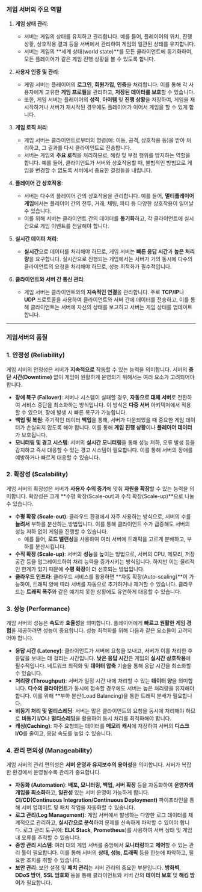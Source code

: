 
### **게임 서버의 주요 역할**

1. **게임 상태 관리**:
    
    - 서버는 게임의 상태를 유지하고 관리합니다. 예를 들어, 플레이어의 위치, 진행 상황, 상호작용 결과 등을 서버에서 관리하여 게임의 일관된 상태를 유지합니다.
    - 서버는 게임의 **세계 상태(world state)**를 모든 클라이언트에 동기화하여, 모든 플레이어가 같은 게임 진행 상황을 볼 수 있도록 합니다.
2. **사용자 인증 및 관리**:
    
    - 게임 서버는 플레이어의 **로그인**, **회원가입**, **인증**을 처리합니다. 이를 통해 각 사용자에게 고유한 **게임 프로필**을 관리하고, **저장된 데이터를 보호**할 수 있습니다.
    - 또한, 게임 서버는 플레이어의 **성적**, **아이템** 및 **진행 상황**을 저장하여, 게임을 재시작하거나 서버가 재시작된 경우에도 플레이어가 이어서 게임을 할 수 있게 합니다.
3. **게임 로직 처리**:
    
    - 게임 서버는 클라이언트로부터의 명령(예: 이동, 공격, 상호작용 등)을 받아 처리하고, 그 결과를 다시 클라이언트로 전송합니다.
    - 서버는 게임의 **주요 로직**을 처리하므로, 해킹 및 부정 행위를 방지하는 역할을 합니다. 예를 들어, 클라이언트가 서버와 상호작용할 때, 불법적인 방법으로 게임을 변경할 수 없도록 서버에서 중요한 결정들을 내립니다.
4. **플레이어 간 상호작용**:
    
    - 서버는 다수의 플레이어 간의 상호작용을 관리합니다. 예를 들어, **멀티플레이어 게임**에서는 플레이어 간의 전투, 거래, 채팅, 파티 등 다양한 상호작용이 일어날 수 있습니다.
    - 이를 위해 서버는 클라이언트 간의 데이터를 **동기화**하고, 각 클라이언트에 실시간으로 게임 이벤트를 전달해야 합니다.
5. **실시간 데이터 처리**:
    
    - **실시간**으로 데이터를 처리해야 하므로, 게임 서버는 **빠른 응답 시간**과 **높은 처리량**을 요구합니다. 실시간으로 진행되는 게임에서는 서버가 거의 동시에 다수의 클라이언트의 요청을 처리해야 하므로, 성능 최적화가 필수적입니다.
6. **클라이언트와 서버 간 통신 관리**:
    
    - 게임 서버는 클라이언트와의 **지속적인 연결**을 관리합니다. 주로 **TCP/IP**나 **UDP** 프로토콜을 사용하여 클라이언트와 서버 간에 데이터를 전송하고, 이를 통해 클라이언트는 서버에 자신의 상태를 보고하고 서버는 게임 상태를 업데이트합니다.


---

### 게임서버의 품질

### 1. **안정성 (Reliability)**

게임 서버의 안정성은 서버가 **지속적으로** 작동할 수 있는 능력을 의미합니다. 서버의 **중단 시간(Downtime)** 없이 게임이 원활하게 운영되기 위해서는 여러 요소가 고려되어야 합니다.

- **장애 복구 (Failover)**: 서버나 시스템이 실패할 경우, **자동으로 대체 서버**로 전환하여 서비스 중단을 최소화하는 방식입니다. 이 방식은 **다중 서버** 아키텍처에서 적용할 수 있으며, 장애 발생 시 빠른 복구가 가능합니다.
- **백업 및 복원**: 주기적인 데이터 **백업**을 통해, 서버가 다운되었을 때 중요한 게임 데이터가 손실되지 않도록 해야 합니다. 이를 통해 **게임 진행 상황**이나 **플레이어 데이터**가 보호됩니다.
- **모니터링 및 경고 시스템**: 서버의 **실시간 모니터링**을 통해 성능 저하, 오류 발생 등을 감지하고 즉시 대응할 수 있는 경고 시스템이 필요합니다. 이를 통해 서버의 장애를 예방하거나 빠르게 대응할 수 있습니다.

### 2. **확장성 (Scalability)**

게임 서버의 확장성은 서버가 **사용자 수의 증가**에 맞춰 **자원을 확장**할 수 있는 능력을 의미합니다. 확장성은 크게 **수평 확장(Scale-out)과 수직 확장(Scale-up)**으로 나눌 수 있습니다.

- **수평 확장 (Scale-out)**: 클라우드 환경에서 자주 사용하는 방식으로, 서버의 수를 **늘려서** 부하를 분산하는 방법입니다. 이를 통해 클라이언트 수가 급증해도 서버의 성능 저하 없이 게임을 진행할 수 있습니다.
    - 예를 들어, **로드 밸런싱**을 사용하여 여러 서버에 트래픽을 고르게 분배하고, 부하를 분산시킵니다.
- **수직 확장 (Scale-up)**: 서버의 **성능**을 높이는 방법으로, 서버의 CPU, 메모리, 저장공간 등을 업그레이드하여 처리 능력을 증가시키는 방식입니다. 하지만 이는 물리적인 한계가 있기 때문에 **수평 확장**이 더 선호되는 방법입니다.
- **클라우드 인프라**: 클라우드 서비스를 활용하면 **자동 확장(Auto-scaling)**이 가능하여, 트래픽 양에 따라 서버를 자동으로 추가하거나 제거할 수 있습니다. 클라우드는 **트래픽 폭주**와 같은 예기치 못한 상황에도 유연하게 대응할 수 있습니다.

### 3. **성능 (Performance)**

게임 서버의 성능은 **속도**와 **효율성**을 의미합니다. 플레이어에게 **빠르고 원활한 게임 경험**을 제공하려면 성능이 중요합니다. 성능 최적화를 위해 다음과 같은 요소들이 고려되어야 합니다.

- **응답 시간 (Latency)**: 클라이언트가 서버에 요청을 보내고, 서버가 이를 처리한 후 응답을 보내는 데 걸리는 시간입니다. **낮은 응답 시간**은 게임의 **실시간 상호작용**에 필수적입니다. 네트워크 최적화 및 **데이터 압축** 기술을 통해 응답 시간을 최소화할 수 있습니다.
- **처리량 (Throughput)**: 서버가 일정 시간 내에 처리할 수 있는 **데이터 양**을 의미합니다. **다수의 클라이언트**가 동시에 접속할 경우에도 서버는 높은 처리량을 유지해야 합니다. 이를 위해 **부하 분산(Load Balancing)을 통한 트래픽 분배가 필요합니다.
- **비동기 처리 및 멀티스레딩**: 서버는 많은 클라이언트의 요청을 동시에 처리해야 하므로 **비동기 I/O**나 **멀티스레딩**을 활용하여 동시 처리를 최적화해야 합니다.
- **캐싱(Caching)**: 자주 요청되는 데이터를 **메모리 캐시**에 저장하여 서버의 **디스크 I/O**를 줄이고, 응답 속도를 높일 수 있습니다.

### 4. **관리 편의성 (Manageability)**

게임 서버의 관리 편의성은 **서버 운영과 유지보수의 용이성**을 의미합니다. 서버가 복잡한 환경에서 운영될수록 관리가 중요합니다.

- **자동화 (Automation)**: **배포, 모니터링, 백업, 서버 확장** 등을 자동화하여 **운영자의 개입을 최소화**하고, **일관성** 있는 서버 운영이 가능하게 합니다. **CI/CD(Continuous Integration/Continuous Deployment)** 파이프라인을 통해 서버 업데이트 및 패치 작업을 자동화할 수 있습니다.
- **로그 관리(Log Management)**: 게임 서버에서 발생하는 다양한 로그 데이터를 체계적으로 관리하고, **실시간으로 분석**하여 문제를 신속하게 파악할 수 있어야 합니다. 로그 관리 도구(예: **ELK Stack**, **Prometheus**)를 사용하여 서버 상태 및 게임 내 오류를 추적할 수 있습니다.
- **중앙 관리 시스템**: 여러 대의 게임 서버를 중앙에서 **모니터링**하고 **제어**할 수 있는 관리 툴이 필요합니다. 이를 통해 서버의 **상태, 성능, 트래픽** 등을 한눈에 파악하고, 필요한 조치를 취할 수 있습니다.
- **보안 관리**: 보안 설정 및 **패치 관리**는 서버 관리의 중요한 부분입니다. **방화벽**, **DDoS 방어**, **SSL 암호화** 등을 통해 클라이언트와 서버 간의 **데이터 보호** 및 **해킹 방어**가 필요합니다.